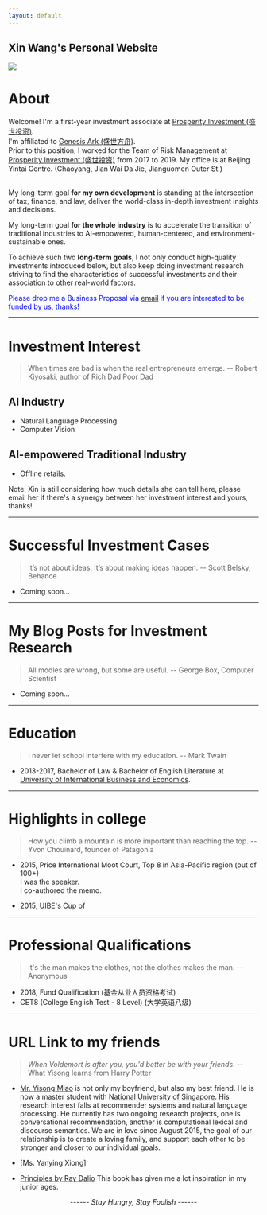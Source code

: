 ```yaml
---
layout: default
---
```


## Xin Wang's Personal Website

<img class="profile-picture" src="Xin-Thailand.jpeg">

# About

Welcome! I'm a first-year investment associate at [Prosperity Investment (盛世投资)](http://www.cgpinvestment.com). <br>
I'm affiliated to [Genesis Ark (盛世方舟)](http://www.ssfzchina.com/). <br>
Prior to this position, I worked for the Team of Risk Management at [Prosperity Investment (盛世投资)](http://www.cgpinvestment.com) from 2017 to 2019.
My office is at Beijing Yintai Centre. (Chaoyang, Jian Wai Da Jie, Jianguomen Outer St.) <br><br>

My long-term goal <b>for my own development</b> is standing at the intersection of tax, finance, and law, deliver the world-class in-depth investment insights and decisions.

My long-term goal <b>for the whole industry</b> is to accelerate the transition of traditional industries to AI-empowered, human-centered, and environment-sustainable ones.

To achieve such two <b>long-term goals</b>, I not only conduct high-quality investments introduced below, but also keep doing investment research striving to find the characteristics of successful investments and their association to other real-world factors.

<span style="color:blue">Please drop me a Business Proposal via [email](wangxin@cgpinvestment.com) if you are interested to be funded by us, thanks!</span>

---

# Investment Interest

> When times are bad is when the real entrepreneurs emerge. -- Robert Kiyosaki, author of Rich Dad Poor Dad

## AI Industry
- Natural Language Processing.
- Computer Vision

## AI-empowered Traditional Industry
- Offline retails.

Note: Xin is still considering how much details she can tell here, please email her if there's a synergy between her investment interest and yours, thanks!

---

# Successful Investment Cases

> It’s not about ideas. It’s about making ideas happen. -- Scott Belsky, Behance

- Coming soon...

---

# My Blog Posts for Investment Research

> All modles are wrong, but some are useful. -- George Box, Computer Scientist

- Coming soon...

---

# Education

> I never let school interfere with my education. -- Mark Twain

- 2013-2017, Bachelor of Law & Bachelor of English Literature at [University of International Business and Economics](https://www.uibe.edu.cn/).

---

# Highlights in college

> How you climb a mountain is more important than reaching the top. -- Yvon Chouinard, founder of Patagonia

- 2015, Price International Moot Court, Top 8 in Asia-Pacific region (out of 100+)<br>
I was the speaker.<br>
I co-authored the memo.

- 2015, UIBE's Cup of 

---

# Professional Qualifications

> It's the man makes the clothes, not the clothes makes the man. -- Anonymous

- 2018, Fund Qualification (基金从业人员资格考试)
- CET8 (College English Test - 8 Level) (大学英语八级)

---

# URL Link to my friends

> *When Voldemort is after you, you'd better be with your friends*. -- What Yisong learns from Harry Potter

- [Mr. Yisong Miao](https://yisong.me) is not only my boyfriend, but also my best friend. He is now a master student with [National University of Singapore](http://www.nus.edu.sg). His research interest falls at recommender systems and natural language processing. He currently has two ongoing research projects, one is conversational recommendation, another is computational lexical and discourse semantics. We are in love since August 2015, the goal of our relationship is to create a loving family, and support each other to be stronger and closer to our individual goals.

- [Ms. Yanying Xiong]

<!-- - [Mr. Xiaoyu Ding]

- [Ms. Xiaoyu Liu] -->

- [Principles by Ray Dalio](https://www.principles.com/) This book has given me a lot inspiration in my junior ages.


<body>
<script type="text/javascript" id="clustrmaps" src="//cdn.clustrmaps.com/map_v2.js?cl=ffffff&w=200&t=tt&d=gfr3bhlw6QJainwiT9vqi6jdzrDJsN5yWdzz5R8LWyo&co=52bfed"></script>
</body>

<center><i>------ Stay Hungry, Stay Foolish ------</i><br><br><br></center>



